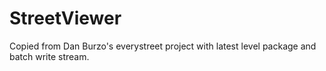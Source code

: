 ﻿# StreetViewer

Copied from Dan Burzo\'s everystreet project with latest level package and batch write stream.